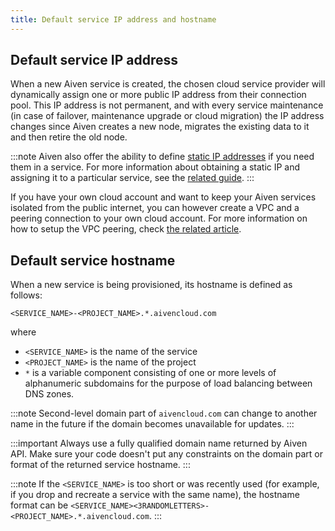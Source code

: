 ```yaml
---
title: Default service IP address and hostname
---
```


## Default service IP address

When a new Aiven service is created, the chosen cloud service provider
will dynamically assign one or more public IP address from their
connection pool. This IP address is not permanent, and with every
service maintenance (in case of failover, maintenance upgrade or cloud
migration) the IP address changes since Aiven creates a new node,
migrates the existing data to it and then retire the old node.

:::note
Aiven also offer the ability to define
[static IP addresses](/docs/platform/concepts/static-ips) if you need them in a service.
For more information about obtaining a static IP and assigning it to a particular service,
see the
[related guide](/docs/platform/howto/static-ip-addresses).
:::

If you have your own cloud account and want to keep your Aiven services
isolated from the public internet, you can however create a VPC and a
peering connection to your own cloud account. For more information on
how to setup the VPC peering, check [the related
article](https://docs.aiven.io/docs/platform/howto/manage-vpc-peering).

## Default service hostname

When a new service is being provisioned, its hostname is defined as
follows:

```
<SERVICE_NAME>-<PROJECT_NAME>.*.aivencloud.com
```

where

-   `<SERVICE_NAME>` is the name of the service
-   `<PROJECT_NAME>` is the name of the project
-   `*` is a variable component consisting of one or more levels of
    alphanumeric subdomains for the purpose of load balancing between
    DNS zones.

:::note
Second-level domain part of `aivencloud.com` can change to another
name in the future if the domain becomes unavailable for updates.
:::

:::important
Always use a fully qualified domain name returned by Aiven API. Make
sure your code doesn\'t put any constraints on the domain part or format
of the returned service hostname.
:::

:::note
If the `<SERVICE_NAME>` is too short or was recently used (for example,
if you drop and recreate a service with the same name), the hostname
format can be
`<SERVICE_NAME><3RANDOMLETTERS>-<PROJECT_NAME>.*.aivencloud.com`.
:::

